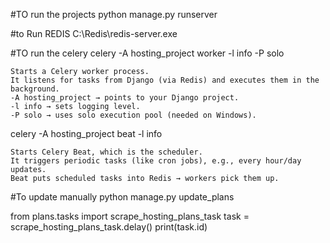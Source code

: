 #TO run the projects
    python manage.py runserver


#to Run REDIS
     C:\Redis\redis-server.exe


#TO run the celery
  celery -A hosting_project worker -l info -P solo

    Starts a Celery worker process.
    It listens for tasks from Django (via Redis) and executes them in the background.
    -A hosting_project → points to your Django project.
    -l info → sets logging level.
    -P solo → uses solo execution pool (needed on Windows).


 celery -A hosting_project beat -l info
 
    Starts Celery Beat, which is the scheduler.
    It triggers periodic tasks (like cron jobs), e.g., every hour/day updates.
    Beat puts scheduled tasks into Redis → workers pick them up.


#To update manually
    python manage.py update_plans


from plans.tasks import scrape_hosting_plans_task
task = scrape_hosting_plans_task.delay()
print(task.id)

